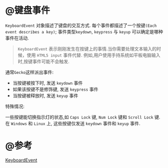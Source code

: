 # @键盘事件

`KeyboardEvent` 对象描述了键盘的交互方式. 每个事件都描述了一个按键`(Each event describes a key)`;
事件类型`keydown`, `keypress` 与 `keyup` 可以确定是哪种事件在活动.

> `KeyboardEvent` 表示刚刚发生在按键上的事情.当你需要处理文本输入的时候，使用 `HTML5 input` 事件代替.
例如,用户使用手持系统如平板电脑输入时,按键事件可能不会触发.

通常`Gecko`这样派出事件:
- 当按键被按下时, 发送 `keydown` 事件
- 如果该按键不是修饰键, 发送 `keypress` 事件
- 当按键被释放时, 发送 `keyup` 事件

特殊情况:

一些按键能切换指示灯的状态,如 `Caps Lock` 键, `Num Lock` 键和 `Scroll Lock` 键.
在 `Windows` 和 `Linux` 上, 这些按键仅发送 `keydown` 事件和 `keyup` 事件.


# @参考

[KeyboardEvent](https://developer.mozilla.org/zh-CN/docs/Web/API/KeyboardEvent)
